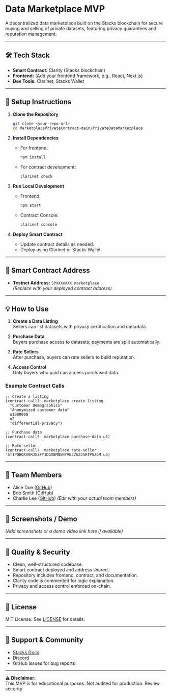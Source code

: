 # Data Marketplace MVP

A decentralized data marketplace built on the Stacks blockchain for secure buying and selling of private datasets, featuring privacy guarantees and reputation management.

---

## 🛠 Tech Stack

- **Smart Contract:** Clarity (Stacks blockchain)
- **Frontend:** (Add your frontend framework, e.g., React, Next.js)
- **Dev Tools:** Clarinet, Stacks Wallet

---

## 🚀 Setup Instructions

1. **Clone the Repository**
   ```bash
   git clone <your-repo-url>
   cd MarketplacePrivateContract-main/PrivateDataMarketplace
   ```

2. **Install Dependencies**
   - For frontend:  
     ```bash
     npm install
     ```
   - For contract development:  
     ```bash
     clarinet check
     ```

3. **Run Local Development**
   - Frontend:  
     ```bash
     npm start
     ```
   - Contract Console:  
     ```bash
     clarinet console
     ```

4. **Deploy Smart Contract**
   - Update contract details as needed.
   - Deploy using Clarinet or Stacks Wallet.

---

## 📄 Smart Contract Address

- **Testnet Address:** `SPXXXXXXX.marketplace`  
  *(Replace with your deployed contract address)*

---

## 💡 How to Use

1. **Create a Data Listing**  
   Sellers can list datasets with privacy certification and metadata.

2. **Purchase Data**  
   Buyers purchase access to datasets; payments are split automatically.

3. **Rate Sellers**  
   After purchase, buyers can rate sellers to build reputation.

4. **Access Control**  
   Only buyers who paid can access purchased data.

### Example Contract Calls

```clarity
;; Create a listing
(contract-call? .marketplace create-listing 
  "Customer Demographics" 
  "Anonymized customer data" 
  u1000000 
  u2 
  "differential-privacy")

;; Purchase data
(contract-call? .marketplace purchase-data u1)

;; Rate seller
(contract-call? .marketplace rate-seller 'ST1PQHQKV0RJXZFY1DGX8MNSNYVE3VGZJSRTPGZGM u5)
```

---

## 👥 Team Members

- Alice Doe ([GitHub](https://github.com/alicedoe))
- Bob Smith ([GitHub](https://github.com/bobsmith))
- Charlie Lee ([GitHub](https://github.com/charlielee))
*(Edit with your actual team members)*

---

## 📸 Screenshots / Demo

*(Add screenshots or a demo video link here if available)*

---

## 🌟 Quality & Security

- Clean, well-structured codebase.
- Smart contract deployed and address shared.
- Repository includes frontend, contract, and documentation.
- Clarity code is commented for logic explanation.
- Privacy and access control enforced on-chain.

---

## 📄 License

MIT License. See [LICENSE](LICENSE) for details.

---

## 🤝 Support & Community

- [Stacks Docs](https://docs.stacks.co/)
- [Discord](https://discord.gg/stacks)
- GitHub Issues for bug reports

---

**⚠️ Disclaimer:**  
This MVP is for educational purposes. Not audited for production. Review security